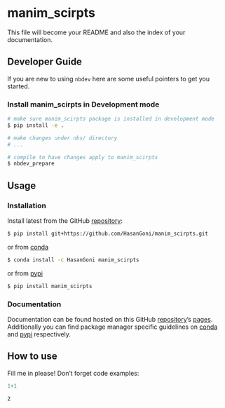 # manim_scirpts

<!-- WARNING: THIS FILE WAS AUTOGENERATED! DO NOT EDIT! -->

This file will become your README and also the index of your
documentation.

## Developer Guide

If you are new to using `nbdev` here are some useful pointers to get you
started.

### Install manim_scirpts in Development mode

``` sh
# make sure manim_scirpts package is installed in development mode
$ pip install -e .

# make changes under nbs/ directory
# ...

# compile to have changes apply to manim_scirpts
$ nbdev_prepare
```

## Usage

### Installation

Install latest from the GitHub
[repository](https://github.com/HasanGoni/manim_scirpts):

``` sh
$ pip install git+https://github.com/HasanGoni/manim_scirpts.git
```

or from [conda](https://anaconda.org/HasanGoni/manim_scirpts)

``` sh
$ conda install -c HasanGoni manim_scirpts
```

or from [pypi](https://pypi.org/project/manim_scirpts/)

``` sh
$ pip install manim_scirpts
```

### Documentation

Documentation can be found hosted on this GitHub
[repository](https://github.com/HasanGoni/manim_scirpts)’s
[pages](https://HasanGoni.github.io/manim_scirpts/). Additionally you
can find package manager specific guidelines on
[conda](https://anaconda.org/HasanGoni/manim_scirpts) and
[pypi](https://pypi.org/project/manim_scirpts/) respectively.

## How to use

Fill me in please! Don’t forget code examples:

``` python
1+1
```

    2
